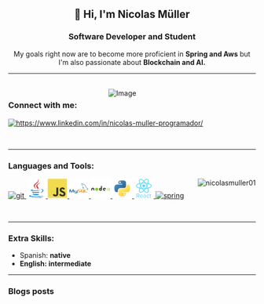 <h2 align="center">🫡 Hi, I'm Nicolas Müller</h2>  
<h3 align="center">Software Developer and Student</h3>  

<p align="center">My goals right now are to become more proficient in <b>Spring and Aws</b> but I'm also passionate about <b>Blockchain and AI.</b></p>
<hr>
<BR>

<img alt="Image"  width="300"  align="right" src="https://user-images.githubusercontent.com/93680135/231793696-f87e481c-ceec-47c8-80c5-a7716b244fa1.gif"/>
  
<h3 align="left">Connect with me:</h3>  
<p align="left">  
<a href="https://www.linkedin.com/in/nicolasmmuller/" target="blank"><img align="center" src="https://raw.githubusercontent.com/rahuldkjain/github-profile-readme-generator/master/src/images/icons/Social/linked-in-alt.svg" alt="https://www.linkedin.com/in/nicolas-muller-programador/" height="30" width="40" /></a>  
</p>  
<BR>
 <hr>
 
<h3 align="left">Languages and Tools:</h3>  
<p><img align="right" src="https://github-readme-stats.vercel.app/api/top-langs?username=nicolasmuller01&show_icons=true&locale=en&layout=compact" alt="nicolasmuller01" /></p>
<p align="left"> <a href="https://git-scm.com/" target="_blank" rel="noreferrer"> <img src="https://www.vectorlogo.zone/logos/git-scm/git-scm-icon.svg" alt="git" width="40" height="40"/> </a> <a href="https://www.java.com" target="_blank" rel="noreferrer"> <img src="https://raw.githubusercontent.com/devicons/devicon/master/icons/java/java-original.svg" alt="java" width="40" height="40"/> </a> <a href="https://developer.mozilla.org/en-US/docs/Web/JavaScript" target="_blank" rel="noreferrer"> <img src="https://raw.githubusercontent.com/devicons/devicon/master/icons/javascript/javascript-original.svg" alt="javascript" width="40" height="40"/> </a> <a href="https://www.mysql.com/" target="_blank" rel="noreferrer"> <img src="https://raw.githubusercontent.com/devicons/devicon/master/icons/mysql/mysql-original-wordmark.svg" alt="mysql" width="40" height="40"/> </a> <a href="https://nodejs.org" target="_blank" rel="noreferrer"> <img src="https://raw.githubusercontent.com/devicons/devicon/master/icons/nodejs/nodejs-original-wordmark.svg" alt="nodejs" width="40" height="40"/> </a> <a href="https://www.python.org" target="_blank" rel="noreferrer"> <img src="https://raw.githubusercontent.com/devicons/devicon/master/icons/python/python-original.svg" alt="python" width="40" height="40"/> </a> <a href="https://reactjs.org/" target="_blank" rel="noreferrer"> <img src="https://raw.githubusercontent.com/devicons/devicon/master/icons/react/react-original-wordmark.svg" alt="react" width="40" height="40"/> </a> <a href="https://spring.io/" target="_blank" rel="noreferrer"> <img src="https://www.vectorlogo.zone/logos/springio/springio-icon.svg" alt="spring" width="40" height="40"/> </a> </p>  
<BR>
<hr>

<h3 align="left">Extra Skills:</h3>  
<ul>
	<li>Spanish: <b>native</li>
	<li>English: <b>intermediate</li>
</ul>  

<hr>

### Blogs posts  
<!-- BLOG-POST-LIST:START -->  
<!-- BLOG-POST-LIST:END -->  
